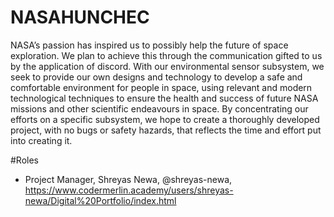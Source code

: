 # NASAHUNCHEC
NASA’s passion has inspired us to possibly help the future of space exploration. We plan to achieve this through the communication gifted to us by the application of discord. With our environmental sensor subsystem, we seek to provide our own designs and technology to develop a safe and comfortable environment for people in space, using relevant and modern technological techniques to ensure the health and success of future NASA missions and other scientific endeavours in space. By concentrating our efforts on a specific subsystem, we hope to create a thoroughly developed project, with no bugs or safety hazards, that reflects the time and effort put into creating it.

#Roles
- Project Manager, Shreyas Newa, @shreyas-newa, https://www.codermerlin.academy/users/shreyas-newa/Digital%20Portfolio/index.html
